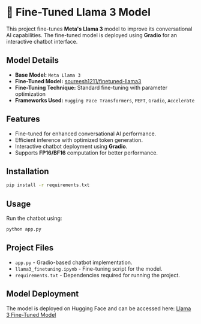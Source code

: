# 💬 Fine-Tuned Llama 3 Model

This project fine-tunes **Meta's Llama 3** model to improve its conversational AI capabilities. The fine-tuned model is deployed using **Gradio** for an interactive chatbot interface.

## Model Details
- **Base Model:** `Meta Llama 3`
- **Fine-Tuned Model:** [soureesh1211/finetuned-llama3](https://huggingface.co/soureesh1211/finetuned-llama3)
- **Fine-Tuning Technique:** Standard fine-tuning with parameter optimization
- **Frameworks Used:** `Hugging Face Transformers`, `PEFT`, `Gradio`, `Accelerate`

## Features
- Fine-tuned for enhanced conversational AI performance.
- Efficient inference with optimized token generation.
- Interactive chatbot deployment using **Gradio**.
- Supports **FP16/BF16** computation for better performance.

## Installation
```bash
pip install -r requirements.txt
```

## Usage
Run the chatbot using:
```bash
python app.py
```

## Project Files
- `app.py` - Gradio-based chatbot implementation.
- `llama3_finetuning.ipynb` - Fine-tuning script for the model.
- `requirements.txt` - Dependencies required for running the project.

## Model Deployment
The model is deployed on Hugging Face and can be accessed here: [Llama 3 Fine-Tuned Model](https://huggingface.co/soureesh1211/finetuned-llama3)

